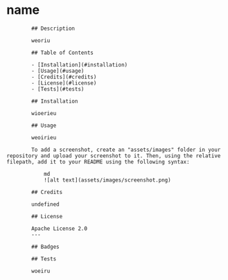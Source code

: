 # name

            ## Description

            weoriu 

            ## Table of Contents

            - [Installation](#installation)
            - [Usage](#usage)
            - [Credits](#credits)
            - [License](#license)
            - [Tests](#tests)

            ## Installation

            wioerieu 

            ## Usage

            weoirieu 

            To add a screenshot, create an "assets/images" folder in your repository and upload your screenshot to it. Then, using the relative filepath, add it to your README using the following syntax:

                md
                ![alt text](assets/images/screenshot.png)

            ## Credits

            undefined 

            ## License

            Apache License 2.0 
            ---

            ## Badges

            ## Tests

            woeiru